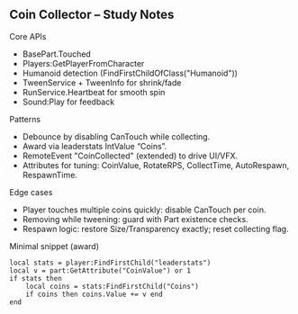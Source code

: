 ## Coin Collector – Study Notes
Core APIs
- BasePart.Touched
- Players:GetPlayerFromCharacter
- Humanoid detection (FindFirstChildOfClass("Humanoid"))
- TweenService + TweenInfo for shrink/fade
- RunService.Heartbeat for smooth spin
- Sound:Play for feedback

Patterns
- Debounce by disabling CanTouch while collecting.
- Award via leaderstats IntValue “Coins”.
- RemoteEvent "CoinCollected" (extended) to drive UI/VFX.
- Attributes for tuning: CoinValue, RotateRPS, CollectTime, AutoRespawn, RespawnTime.

Edge cases
- Player touches multiple coins quickly: disable CanTouch per coin.
- Removing while tweening: guard with Part existence checks.
- Respawn logic: restore Size/Transparency exactly; reset collecting flag.

Minimal snippet (award)
```
local stats = player:FindFirstChild("leaderstats")
local v = part:GetAttribute("CoinValue") or 1
if stats then
	local coins = stats:FindFirstChild("Coins")
	if coins then coins.Value += v end
end
```